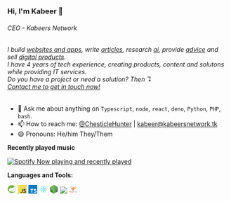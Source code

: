 
<!--
### Hi there 👋

**kabeer11000/kabeer11000** is a ✨ _special_ ✨ repository because its `README.md` (this file) appears on your GitHub profile.

Here are some ideas to get you started:

- 🔭 I’m currently working on ...
- 🌱 I’m currently learning ...
- 👯 I’m looking to collaborate on ...
- 🤔 I’m looking for help with ...
- 💬 Ask me about ...
- 📫 How to reach me: ...
- 😄 Pronouns: ...
- ⚡ Fun fact: ...
-->


### Hi, I'm Kabeer 👋
<h6>CEO - Kabeers Network</h6>

<h6>I build <a href="https://kabeersnetwork">websites and apps</a>, write <a href="https://developers.kabeersnetwork.tk">articles</a>, research <a href="https://research.kabeersnetwork.tk">ai</a>, provide <a href="https://theotherdev.kabeersnetwork.tk/contact/redirect.html">advice</a> and sell <a href="https://kabeersnetwork.tk/store">digital products</a>.<br>I have 4 years of tech experience, creating products, content and solutons while providing IT services.<br>Do you have a project or need a solution? Then ↴<br><a href="https://theotherdev.kabeersnetwork.tk/contact/redirect.html">Contact me to get in touch now!</a></h6>

- 💬 Ask me about anything on `Typescript`, `node`, `react`, `deno`, `Python`, `PHP`, `bash`.
- 📫 How to reach me: [@ChesticleHunter](https://twitter.com/@ChesticleHunter) | [kabeer@kabeersnetwork.tk](mailto:kabeer@kabeersnetwork.tk)
- 😄 Pronouns: He/him They/Them

**Recently played music** <!--- Level 2 Heading to align contents -->

<p align="left"> <!--- P tag to align contents -->
  <a href="https://open.spotify.com/user/xrp7hcyaryampqu4ws430jkpc" align="center"> <!--- Spotify currently playing and last played with link to Spotify Account --> 
    <img src="https://spotify-github-profile.vercel.app/api/view?uid=xrp7hcyaryampqu4ws430jkpc&cover_image=true&theme=novatorem&show_offline=false&background_color=121212&interchange=false" align="center" alt="Spotify Now playing and recently played" title= "Click on the link and check out the URL">
  </a><!--- Spotify currently playing and last played with link to Spotify Account -->
</p>

**Languages and Tools:**  

<code><img height="20" src="https://raw.githubusercontent.com/github/explore/80688e429a7d4ef2fca1e82350fe8e3517d3494d/topics/spring-boot/spring-boot.png"></code>
<code><img height="20" src="https://raw.githubusercontent.com/github/explore/80688e429a7d4ef2fca1e82350fe8e3517d3494d/topics/javascript/javascript.png"></code>
<code><img height="20" src="https://raw.githubusercontent.com/github/explore/80688e429a7d4ef2fca1e82350fe8e3517d3494d/topics/typescript/typescript.png"></code>
<code><img height="20" src="https://raw.githubusercontent.com/github/explore/80688e429a7d4ef2fca1e82350fe8e3517d3494d/topics/react/react.png"></code>
<code><img height="20" src="https://raw.githubusercontent.com/github/explore/80688e429a7d4ef2fca1e82350fe8e3517d3494d/topics/nodejs/nodejs.png"></code>
<code><img height="20" src="https://avatars1.githubusercontent.com/u/42048915?s=200&v=4"></code>
<code><img height="20" src="https://raw.githubusercontent.com/github/explore/80688e429a7d4ef2fca1e82350fe8e3517d3494d/topics/tensorflow/tensorflow.png"></code>

